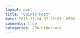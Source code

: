```yaml
---
layout: post
title: "Quinto Post"
date: 2015-11-24 07:20:07 -0500
comments: true
categories: JPA Hibernate
---
```

